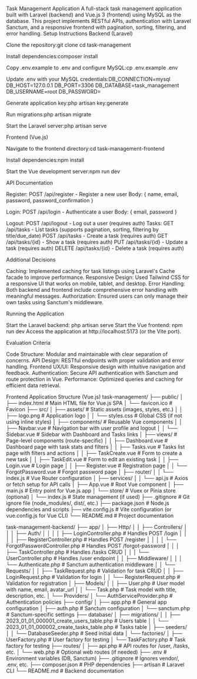 Task Management Application
A full-stack task management application built with Laravel (backend) and Vue.js 3 (frontend) using MySQL as the database. This project implements RESTful APIs, authentication with Laravel Sanctum, and a responsive frontend with pagination, sorting, filtering, and error handling.
Setup Instructions
Backend (Laravel)

Clone the repository:git clone <repository-url>
cd task-management

Install dependencies:composer install

Copy .env.example to .env and configure MySQL:cp .env.example .env

Update .env with your MySQL credentials:DB_CONNECTION=mysql
DB_HOST=127.0.0.1
DB_PORT=3306
DB_DATABASE=task_management
DB_USERNAME=root
DB_PASSWORD=

Generate application key:php artisan key:generate

Run migrations:php artisan migrate

Start the Laravel server:php artisan serve

Frontend (Vue.js)

Navigate to the frontend directory:cd task-management-frontend

Install dependencies:npm install

Start the Vue development server:npm run dev

API Documentation

Register: POST /api/register - Register a new user
Body: { name, email, password, password_confirmation }

Login: POST /api/login - Authenticate a user
Body: { email, password }

Logout: POST /api/logout - Log out a user (requires auth)
Tasks:
GET /api/tasks - List tasks (supports pagination, sorting, filtering by title/due_date)
POST /api/tasks - Create a task (requires auth)
GET /api/tasks/{id} - Show a task (requires auth)
PUT /api/tasks/{id} - Update a task (requires auth)
DELETE /api/tasks/{id} - Delete a task (requires auth)

Additional Decisions

Caching: Implemented caching for task listings using Laravel's Cache facade to improve performance.
Responsive Design: Used Tailwind CSS for a responsive UI that works on mobile, tablet, and desktop.
Error Handling: Both backend and frontend include comprehensive error handling with meaningful messages.
Authorization: Ensured users can only manage their own tasks using Sanctum's middleware.

Running the Application

Start the Laravel backend: php artisan serve
Start the Vue frontend: npm run dev
Access the application at http://localhost:5173 (or the Vite port).

Evaluation Criteria

Code Structure: Modular and maintainable with clear separation of concerns.
API Design: RESTful endpoints with proper validation and error handling.
Frontend UX/UI: Responsive design with intuitive navigation and feedback.
Authentication: Secure API authentication with Sanctum and route protection in Vue.
Performance: Optimized queries and caching for efficient data retrieval.

Frontend Application Structure (Vue.js)
task-management/
├── public/
│ ├── index.html # Main HTML file for Vue.js SPA
│ └── favicon.ico # Favicon
├── src/
│ ├── assets/ # Static assets (images, styles, etc.)
│ │ ├── logo.png # Application logo
│ │ └── styles.css # Global CSS (if not using inline styles)
│ ├── components/ # Reusable Vue components
│ │ ├── Navbar.vue # Navigation bar with user profile and logout
│ │ └── Sidebar.vue # Sidebar with Dashboard and Tasks links
│ ├── views/ # Page-level components (route-specific)
│ │ ├── Dashboard.vue # Dashboard page with task stats and filters
│ │ ├── Tasks.vue # Tasks list page with filters and actions
│ │ ├── TaskCreate.vue # Form to create a new task
│ │ ├── TaskEdit.vue # Form to edit an existing task
│ │ ├── Login.vue # Login page
│ │ ├── Register.vue # Registration page
│ │ └── ForgotPassword.vue # Forgot password page
│ ├── router/
│ │ └── index.js # Vue Router configuration
│ ├── services/
│ │ └── api.js # Axios or fetch setup for API calls
│ ├── App.vue # Root Vue component
│ ├── main.js # Entry point for Vue.js app
│ └── store/ # Vuex or Pinia store (optional)
│ └── index.js # State management (if used)
├── .gitignore # Git ignore file (node_modules/, dist/, etc.)
├── package.json # Node.js dependencies and scripts
├── vite.config.js # Vite configuration (or vue.config.js for Vue CLI)
└── README.md # Project documentation

task-management-backend/
├── app/
│ ├── Http/
│ │ ├── Controllers/
│ │ │ ├── Auth/
│ │ │ │ ├── LoginController.php # Handles POST /login
│ │ │ │ ├── RegisterController.php # Handles POST /register
│ │ │ │ └── ForgotPasswordController.php # Handles POST /forgot-password
│ │ │ ├── TaskController.php # Handles /tasks CRUD
│ │ │ └── UserController.php # Handles /user endpoint
│ │ ├── Middleware/
│ │ │ └── Authenticate.php # Sanctum authentication middleware
│ │ └── Requests/
│ │ ├── TaskRequest.php # Validation for task CRUD
│ │ ├── LoginRequest.php # Validation for login
│ │ └── RegisterRequest.php # Validation for registration
│ ├── Models/
│ │ ├── User.php # User model with name, email, avatar_url
│ │ └── Task.php # Task model with title, description, etc.
│ └── Providers/
│ └── AuthServiceProvider.php # Authentication policies
├── config/
│ ├── app.php # General app configuration
│ ├── auth.php # Sanctum configuration
│ └── sanctum.php # Sanctum-specific settings
├── database/
│ ├── migrations/
│ │ ├── 2023_01_01_000001_create_users_table.php # Users table
│ │ └── 2023_01_01_000002_create_tasks_table.php # Tasks table
│ ├── seeders/
│ │ └── DatabaseSeeder.php # Seed initial data
│ └── factories/
│ ├── UserFactory.php # User factory for testing
│ └── TaskFactory.php # Task factory for testing
├── routes/
│ ├── api.php # API routes for /user, /tasks, etc.
│ └── web.php # Optional web routes (if needed)
├── .env # Environment variables (DB, Sanctum)
├── .gitignore # Ignores vendor/, .env, etc.
├── composer.json # PHP dependencies
├── artisan # Laravel CLI
└── README.md # Backend documentation
